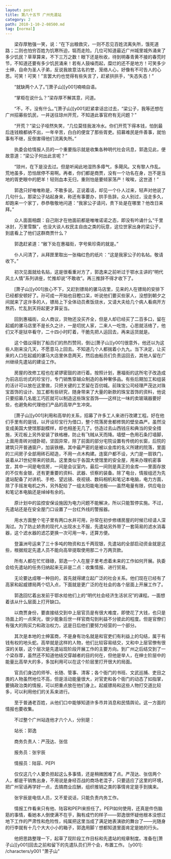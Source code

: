 ```yaml
---
layout: post
title: 第八十五节 广州先遣站
category: 2
path: 2010-1-10-2-08500.md
tag: [normal]
---
```


　　梁存厚勉强一笑，说：“在下出粮救灾，一则不忍见百姓流离失所，饿死道路；二则也怕穷百姓为饥寒所迫，铤而走险。几位可知道最近广州城里城外涌来了多少饥民？草草算来，不下三万之数！眼下还是秋收，待到明春青黄不接的春荒时节，不知道还要有多少饥民涌来！若有人鼓噪而起，糜烂的还不是地方！可笑多少士绅，自命为圣人子弟，反说我故意沽名钓誉，笼络人心，好像有不可告人的心思。可笑！可笑！”言罢大约也觉得有些失言了，赶紧拱拱手，“失态失态！”

　　“就缺两个人了。”[萧子山][y001]喃喃自语。

　　“掌柜在说什么？”梁存厚不解其意，问道。

　　“不，不，没有什么。”[萧子山][y001]赶紧拿话岔过去，“梁公子，我等还想在广州招募些饥民，一并送往琼州开荒，不知道此事官府有无问题？”

　　“开荒？”梁公子哑然失笑，“几位莫怪我泼冷水。你们开荒下得本钱，怕到最后连钱粮都纳不出，一年辛苦，白白的便宜了那些胥吏。招募难民是件善事，就怕事有不继，反倒害得他们流离失所。”

　　执委会给情报人员的一个重要指示就是收集各种明代社会讯息，郭逸见此，便故意道：“梁公子何出此言呢？”

　　“琼州，在下是没去过。但是听闻此地湿热多瘴气，多飓风。又有黎人作乱。荒地虽多，恐怕居停不易啊。再者，你们都是商贾，没有一个功名在身，岂不是当地的胥吏眼中的肥羊！轻则血本无归，重则怕是要倾家荡产！唉唉，这世道！”

　　郭逸只好唯唯称是，不敢多说。正说着话，却见一个仆人过来，轻声对他说了几句什么，那梁公子站起身来，称还有事要办，拱手告辞。众人别过，没走多久，却跑来一个家丁，恭恭敬敬地问道：“我家公子请问，贵下处是在哪里？他改日来拜。”

　　众人面面相觑：自己刚才在他面前都是唯唯诺诺之态，即没有吟诵什么“千里冰封，万里雪飘”，也没大谈人权民主自由之类的玩意，这位世家出身的梁公子，到底看上了他们这群商贾什么？

　　郭逸赶紧道：“敝下处在惠福街，字号紫珍斋的就是。”

　　仆人问清了，从拜匣里取出一张梅红色的纸片：“这是我家公子的名帖。敬请收下。”

　　初次见面就给名贴，这是很看重对方了，郭逸来之前听过于鄂水主讲的“明代风土人情”系列讲座，忙推却说“不敢收”。再三推辞不得才收下了。

　　[萧子山][y001]放心不下，又赶到镖局的骡马店里，见来的人在镖局的安排下已经都安顿好了。孙可成一开始也目瞪口呆，听说他们要买些家人，没想到朝夕之间就来了这许多的人，镖局上下全体动员煮饭烧水，又请大夫给几个病人看病开方熬药，忙乱到天将起更才算妥当。

　　回到惠福街，众人商议，货物还没买齐全，但是人却已经买了二百多口，留在起威的骡马店里不是长久之计，一是叨扰人家，二来人一吃饱，心思就活络了，他们又不是狱卒看守，二十四小时盯着，干脆先把人运回去，再来运货就是。

　　这个倡议得到了船员们的热烈赞同，倒让[萧子山][y001]很意外，他还以为这些人刚来没几天，不愿意马上回去。不知道几个人都揣着小九九。当下决定，让买来的人口在起威的骡马大店里休息两天，然后由船员们负责运回去，其他人留在广州继续先遣站的建设工作。

　　房屋的改修工程也在紧锣密鼓的进行着。按照计划，惠福街的这所宅子改造成为前店后坊式的珍宝行，专门销售穿越众制造的各种奢侈品。有些后期加工和组装的活计可以放在这里做，只把关键的工艺留在百仞城。前珠宝公司经理严茂达对珠宝首饰的设计、加工都有些研究，随身带来了大量的新款的珠宝首饰的资料，他说只要招募几名能工巧匠就可以制造这些珠宝首饰——这样比一味的卖玻璃器要好些，也避免和代理他们产品的高举产生冲突。

　　[萧子山][y001]利用和高举的关系，招募了许多工人来进行改建工程。好在他们手里有的是钱，以开设珍宝行为借口，整个院落房舍都修筑的壁垒森严。虽然没变成美国大使馆那副模样，却也相差无几了。仿造过去山西钱庄和典当的安全措施，天花板上另外安装了铁格栅，防止有飞贼从天而降。墙壁一色用石条打墙脚，上面用青砖对缝卧砌，坚固异常，除了前面的部分宅院设置有传统的长窗，后院的建筑只开普通窗户，加装铁栅。其中最严密的是被以金库的名义所建的院落，里面的三间房子全部用砖石砌造，不用一点木构建。连窗户都不设，大门是一扇铁门，装着从21世纪带来的锁具。这里类似于各国大使馆里的安全屋，用来办理机密事宜，其中一间是电信房，一间是会议室内，最后一间则是真正的金库——里面存放的不仅有金银，还有更重要的资料、武器、侦察的装备。除了电台，情报组还为先遣站配备了对讲机、手枪、望远镜、夜视镜、数码相机和笔记本电脑，电力方面，除了手摇发电机之外，另外配给了一组太阳能电池板——虽然电量有限，供应电台和笔记本电脑还是绰绰有余的。

　　原计划中的监控安保设施因为电力问题不能解决，所以只能暂停实施。不过，先遣站还是在安全屋门口设置了一台红外线的警报器。

　　用水方面整个宅子里有两口水井可用，孙常在初步修缮房屋的时候已经请人深淘过。为了防止娇贵的现代人出现水土不服，先遣站另外带了一套简易的滤水消毒器，这个滤水器的滤芯更换一次可用一年，还算方便。

　　登瀛洲号运来了三十多吨的物资和五千两现银，先遣站的全部启动资金就是这些，根据规定先遣人员不能向高举提取使用那二十万两货款。

　　所有人都在忙忙碌碌，郭逸一个人在屋子里考虑着未来的工作如何开展。执委会给先遣站的任务归纳起来无非是二点：收集情报、进行贸易。

　　无论要达成哪一种目的，首先就得建立起广泛的社会关系。他们现在已经有了高家和起威镖局两个切入点，下面就是更广泛的在社会的各个层面上开展工作了。

　　郭逸回忆着出发前于鄂水给他们上的“明代社会经济生活状况”的课程。一面想着该从什么层面上打开缺口。

　　以商贾身份，要直接结交到中上层官员是有很大难度，即使花了大钱，也只是场面上的一点荣光，很少能象后世一样官商勾到利益不分彼此的程度。但是官僚们有强大的购买力和政治权力，这是日后他们要努力经营的一个部分。

　　其次是本地的士绅富商，不是身有功名就是和官吏们有利益上的勾结，属于有钱有权的地头蛇。高举就是这样的人物，他们比较容易结交，又和中上层官僚有很深的关联，这个层次是先遣站现阶段开展工作的主要方向。到广州之后结交到了一个梁存厚，虽然还不知道他结交穿越者的目的何在，但他是举人，在绅士阶层中的能量比高举大的多，多加利用可以在这个阶层里打开很大的局面。

　　官员们身边的师爷、长随、管事、清客；各个衙门的书班、文武巡捕、吏目之类的人物虽然地位不高，但是活动能量很大，对官吏和各个衙门的动态了如指掌，要搞政治类的情报，可以把重点放在他们身上。起威镖局和这些人物打交道比较多，可以利用他们的关系来进行。

　　至于普通老百姓，从他们口中能够知道许多市井消息和民情舆论。这一方面的情报也要收集。

　　不过整个广州站连他才六个人，分别是：

　　站长：郭逸

　　商务负责人：严茂达、张信

　　报务员：张宇辰

　　情报员：陆容、PEPI

　　仅仅这几个人要负担起这么多事情，还是稍微困难了点。严茂达、张信两个人，都是干销售出身，不用说是身经百战的商场老混子，只要适应了这里的环境，把广州官话再学好一点，去搞商业应酬，组织推销之类的事情肯定是手到擒来。

　　张宇辰是电信人员，又不爱说话，只能负责内务工作。

　　情报工作看来只有他、陆容和PEPI来担任了。PEPI如何使用，还真是件伤脑筋的事情，看她本人倒使满不在乎，胸有成竹的样子——郭逸很怀疑他根本没想过地下工作的严肃性和危险性，纯属把这里当成了满足她表演欲的舞台了——光随身的行李就有十几个大大小小的箱子，郭逸用脚丫想都知道里面肯定是她的行头。

　　他把思路整理一下，起草了现阶段工作目标和先遣站的规章制度。准备在[萧子山][y001]回去之前和留下的先遣队员们开个会，布置工作。
[y001]: /characters/y001 "萧子山"
